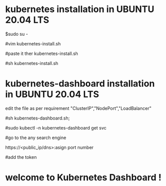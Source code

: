# kubernetes installation in UBUNTU 20.04 LTS
   $sudo su -
   
   #vim kubernetes-install.sh
   
   #paste it ther kubernetes-install.sh 
   
   #sh kubernetes-install.sh
 
 # kubernetes-dashboard installation in UBUNTU 20.04 LTS

   edit the file as per requirement "ClusterIP","NodePort","LoadBalancer"

   #sh kubernetes-dashboard.sh;
   
   #sudo kubectl -n kubernetes-dashboard get svc
   
   #go to the any search engine
   
   https://<public_ip/dns>:asign port number 
   
   #add the token 
   
  # welcome to Kubernetes Dashboard !
   
